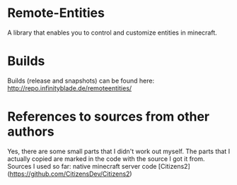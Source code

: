 Remote-Entities
===============

A library that enables you to control and customize entities in minecraft.


Builds
======

Builds (release and snapshots) can be found here: http://repo.infinityblade.de/remoteentities/


References to sources from other authors
========================================

Yes, there are some small parts that I didn't work out myself. The parts that I actually copied are marked in the code with the source I got it from.
Sources I used so far:
native minecraft server code
[Citizens2] (https://github.com/CitizensDev/Citizens2)